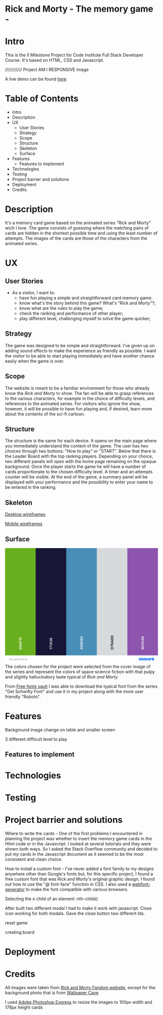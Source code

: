 # Rick and Morty - The memory game -
# Intro
This is the II Milestone Project for Code Institute Full Stack Developer Course.  It's based on HTML, CSS and Javascript.

/////////// Project AM I RESPONSIVE image

A live demo can be found [here]()

# Table of Contents
-  Intro
-  Description
-  UX
   -  User Stories
   -  Strategy
   -  Scope
   -  Structure
   -  Skeleton
   -  Surface 
-  Features
   -   Features to implement
-  Technologies
-  Testing
-  Project barrier and solutions
-  Deployment
-  Credits

# Description
It's a memory card game based on the animated series "Rick and Morty" wich I love. The game consists of guessing where the matching pairs of cards are hidden in the shortest possible time and using the least number of attempts. The images of the cards are those of the characters from the animated series.

# UX
## User Stories
- As a visitor, I want to:
    - have fun playing a simple and straightforward card memory game.
    - know what's the story behind this game? What's "Rick and Morty"?;
    - know what are the rules to play the game;
    - check the ranking and performance of other player;
    - play different level, challenging myself to solve the game quicker;

## Strategy
The game was designed to be simple and straightforward. I've given up on adding sound effects to make the experience as friendly as possible. I want the visitor to be able to start playing immediately and have another chance easily when the game is over.
## Scope
The website is meant to be a familiar environment for those who already know the *Rick and Morty* tv show. The fan will be able to grasp references to the various characters, for example in the choice of difficulty levels, and references to the animated series. For visitors who ignore the show, however, it will be possible to have fun playing and, if desired, learn more about the contents of the sci-fi cartoon.
## Structure
The structure is the same for each device. It opens on the main page where you immediately understand the content of the game.
The user has two choices through two buttons: "How to play" or "START". Below that there is the Leader Board with the top ranking players. 
Depending on your choice, two different panels will open with the home page remaining on the opaque background.
Once the player starts the game he will have a number of cards proportionate to the chosen difficulty level. A timer and an attempts counter will be visible.
At the end of the game, a summary panel will be displayed with your performance and the possibility to enter your name to be entered in the ranking.
## Skeleton
[Desktop wireframes](assets\wireframes\memory_game_desktop_wireframes.pdf)

[Mobile wireframes](assets\wireframes\memory_game_mobile_wireframes.pdf)
## Surface
![color palette](assets\rick_and_morty_palette.png)
The colors chosen for the project were selected from the cover image of the series and represent the colors of space science fiction with that pulpy and slightly hallucinatory taste typical of *Rick and Morty*.

From [Free fonts vault](https://freefontsvault.com/) I was able to download the typical font from the series "Get Schwifty Font" and use it in my project along with the more user friendly "Roboto".

# Features
Background image change on table and smaller screen

3 different difficult level to play

## Features to implement
# Technologies
# Testing
# Project barrier and solutions
Where to write the cards - One of the first problems I encountered in planning the project was whether to insert the memory game cards in the Html code or in the Javascript. I looked at several tutorials and they were shown both ways. So I asked the Stack Overflow community and decided to put my cards in the Javascript document as it seemed to be the most consistent and clean choice.

How to install a custom font - I've never added a font family to my designs anywhere other than Google's fonts but, for this specific project, I found a free custom font that was Rick and Morty's original graphic design. I found out how to use the "@ font-face" function in CSS. I also used a [webfont-generator](https://www.fontsquirrel.com/tools/webfont-generator) to make the font compatible with various browsers.

Selecting the n child of an element :nth-child()

After built two different modal I had to make it work with javascript. Close icon working for both modals. Gave the close button two different Ids.

reset game

creating board

# Deployment
# Credits
All images were taken from [Rick and Morty Fandom website](https://rickandmorty.fandom.com/wiki/Rickipedia), except for the background photo that is from [Wallpaper Cave](https://wallpapercave.com/w/wp5015262)

I used [Adobe Photoshop Express](https://photoshop.adobe.com/) to resize the images to 100px width and 178px height cards